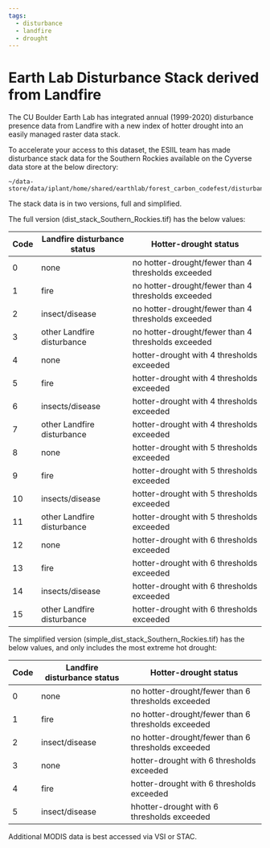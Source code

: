 ```yaml
---
tags:
  - disturbance
  - landfire
  - drought
---
```


# Earth Lab Disturbance Stack derived from Landfire

The CU Boulder Earth Lab has integrated annual (1999-2020) disturbance presence data from Landfire with a new index of hotter drought into an easily managed raster data stack.

To accelerate your access to this dataset, the ESIIL team has made disturbance stack data for the Southern Rockies available on the Cyverse data store at the below directory:

```
~/data-store/data/iplant/home/shared/earthlab/forest_carbon_codefest/disturbance
```

The stack data is in two versions, full and simplified.

The full version (dist_stack_Southern_Rockies.tif) has the below values:

| Code | Landfire disturbance status | Hotter-drought status                          |
|------|-----------------------------|------------------------------------------------|
| 0    | none                        | no hotter-drought/fewer than 4 thresholds exceeded |
| 1    | fire                        | no hotter-drought/fewer than 4 thresholds exceeded |
| 2    | insect/disease              | no hotter-drought/fewer than 4 thresholds exceeded |
| 3    | other Landfire disturbance  | no hotter-drought/fewer than 4 thresholds exceeded |
| 4    | none                        | hotter-drought with 4 thresholds exceeded     |
| 5    | fire                        | hotter-drought with 4 thresholds exceeded     |
| 6    | insects/disease             | hotter-drought with 4 thresholds exceeded     |
| 7    | other Landfire disturbance  | hotter-drought with 4 thresholds exceeded     |
| 8    | none                        | hotter-drought with 5 thresholds exceeded     |
| 9    | fire                        | hotter-drought with 5 thresholds exceeded     |
| 10   | insects/disease             | hotter-drought with 5 thresholds exceeded     |
| 11   | other Landfire disturbance  | hotter-drought with 5 thresholds exceeded     |
| 12   | none                        | hotter-drought with 6 thresholds exceeded     |
| 13   | fire                        | hotter-drought with 6 thresholds exceeded     |
| 14   | insects/disease             | hotter-drought with 6 thresholds exceeded     |
| 15   | other Landfire disturbance  | hotter-drought with 6 thresholds exceeded     |


The simplified version (simple_dist_stack_Southern_Rockies.tif) has the below values, and only includes the most extreme hot drought:

| Code | Landfire disturbance status | Hotter-drought status                          |
|------|-----------------------------|------------------------------------------------|
| 0    | none                        | no hotter-drought/fewer than 6 thresholds exceeded |
| 1    | fire                        | no hotter-drought/fewer than 6 thresholds exceeded |
| 2    | insect/disease              | no hotter-drought/fewer than 6 thresholds exceeded |
| 3    | none  | hotter-drought with 6 thresholds exceeded |
| 4    | fire                        | hotter-drought with 6 thresholds exceeded |
| 5    | insect/disease              | hhotter-drought with 6 thresholds exceeded |


Additional MODIS data is best accessed via VSI or STAC.